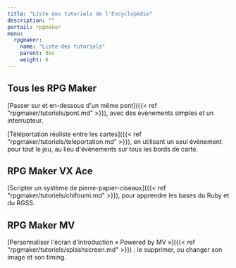 ```yaml
---
title: "Liste des tutoriels de l'Encyclopédie"
description: ""
portail: rpgmaker
menu:
  rpgmaker:
    name: "Liste des tutoriels"
    parent: doc
    weight: 6
---
```


## Tous les RPG Maker

[Passer sur et en-dessous d'un même pont]({{< ref "rpgmaker/tutoriels/pont.md" >}}), avec des évènements simples et un interrupteur.

[Téléportation réaliste entre les cartes]({{< ref "rpgmaker/tutoriels/teleportation.md" >}}), en utilisant un seul évènement pour tout le jeu, au lieu d'évènements sur tous les bords de carte.

## RPG Maker VX Ace

[Scripter un système de pierre-papier-ciseaux]({{< ref "rpgmaker/tutoriels/chifoumi.md" >}}), pour apprendre les bases du Ruby et du RGSS.

## RPG Maker MV

[Personnaliser l'écran d'introduction « Powered by MV »]({{< ref "rpgmaker/tutoriels/splashscreen.md" >}}) : le supprimer, ou changer son image et son timing.